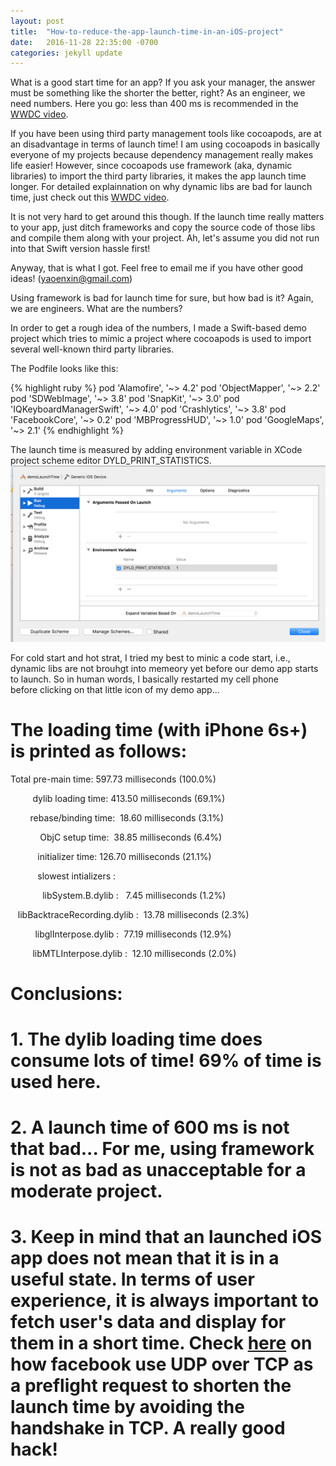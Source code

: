 ```yaml
---
layout: post
title:  "How-to-reduce-the-app-launch-time-in-an-iOS-project"
date:   2016-11-28 22:35:00 -0700
categories: jekyll update
---
```


What is a good start time for an app? If you ask your manager, the answer must be something like the shorter the better, right? As an engineer, we need numbers. Here you go: less than 400 ms is recommended in the [WWDC video](https://developer.apple.com/videos/play/wwdc2016/406/). 

If you have been using third party management tools like cocoapods, are at an disadvantage in terms of launch time! I am using cocoapods in basically everyone of my projects because dependency management really makes life easier! However, since cocoapods use framework (aka, dynamic libraries) to import the third party libraries, it makes the app launch time longer. For detailed explainnation on why dynamic libs are bad for launch time, just check out this [WWDC video](https://developer.apple.com/videos/play/wwdc2016/406/).

It is not very hard to get around this though. If the launch time really matters to your app, just ditch frameworks and copy the source code of those libs and compile them along with your project. Ah, let's assume you did not run into that Swift version hassle first! 

Anyway, that is what I got. Feel free to email me if you have other good ideas! (yaoenxin@gmail.com)

Using framework is bad for launch time for sure, but how bad is it? Again, we are engineers. What are the numbers?

In order to get a rough idea of the numbers, I made a Swift-based demo project which tries to mimic a project where cocoapods is used to import several well-known third party libraries. 

The Podfile looks like this:

{% highlight ruby %}
pod 'Alamofire', '~> 4.2'
pod 'ObjectMapper', '~> 2.2'
pod 'SDWebImage', '~> 3.8'
pod 'SnapKit', '~> 3.0'
pod 'IQKeyboardManagerSwift', '~> 4.0'
pod 'Crashlytics', '~> 3.8'
pod 'FacebookCore', '~> 0.2'
pod 'MBProgressHUD', '~> 1.0'
pod 'GoogleMaps', '~> 2.1'
{% endhighlight %}


The launch time is measured by adding environment variable in XCode project scheme editor DYLD_PRINT_STATISTICS. 
![image](/assets/images/dyld_print.png)

For cold start and hot strat, I tried my best to minic a code start, i.e., dynamic libs are not brouhgt into memeory yet before our demo app starts to launch. So in human words, I basically restarted my cell phone before clicking on that little icon of my demo app...


# The loading time (with iPhone 6s+) is printed as follows: 

Total pre-main time: 597.73 milliseconds (100.0%)

         dylib loading time: 413.50 milliseconds (69.1%)

        rebase/binding time:  18.60 milliseconds (3.1%)

            ObjC setup time:  38.85 milliseconds (6.4%)

           initializer time: 126.70 milliseconds (21.1%)

           slowest intializers :

             libSystem.B.dylib :   7.45 milliseconds (1.2%)

   libBacktraceRecording.dylib :  13.78 milliseconds (2.3%)

          libglInterpose.dylib :  77.19 milliseconds (12.9%)

         libMTLInterpose.dylib :  12.10 milliseconds (2.0%)

# Conclusions:
# 1. The dylib loading time does consume lots of time! 69% of time is used here. 

# 2. A launch time of 600 ms is not that bad... For me, using framework is not as bad as unacceptable for a moderate project.

# 3. Keep in mind that an launched iOS app does not mean that it is in a useful state. In terms of user experience, it is always important to fetch user's data and display for them in a short time. Check [here](https://www.infoq.com/news/2015/12/facebook-ios-launch-time) on how facebook use UDP over TCP as a preflight request to shorten the launch time by avoiding the handshake in TCP. A really good hack!